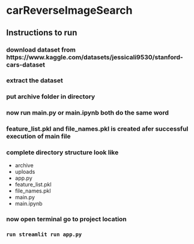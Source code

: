 # carReverseImageSearch
<h2>Instructions to run</h2>
<h3>download dataset from https://www.kaggle.com/datasets/jessicali9530/stanford-cars-dataset</h3>
<h3>extract the dataset</h3>
<h3>put archive folder in directory</h3>
<h3>now run main.py or main.ipynb both do the same word</h3>
<h3>feature_list.pkl and file_names.pkl is created afer successful execution of main file</h3>
<h3>complete directory structure look like</h3>
<ul>
<li>archive</li>
<li>uploads</li>
<li>app.py</li>
<li>feature_list.pkl</li>
<li>file_names.pkl</li>
<li>main.py</li>
<li>main.ipynb</li>
</ul>
<h3>now open terminal go to project location</h3>
<h3><code>run streamlit run app.py</code></h3>
